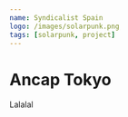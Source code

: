 ```yaml
---
name: Syndicalist Spain
logo: /images/solarpunk.png
tags: [solarpunk, project]
---
```


# Ancap Tokyo

Lalalal
